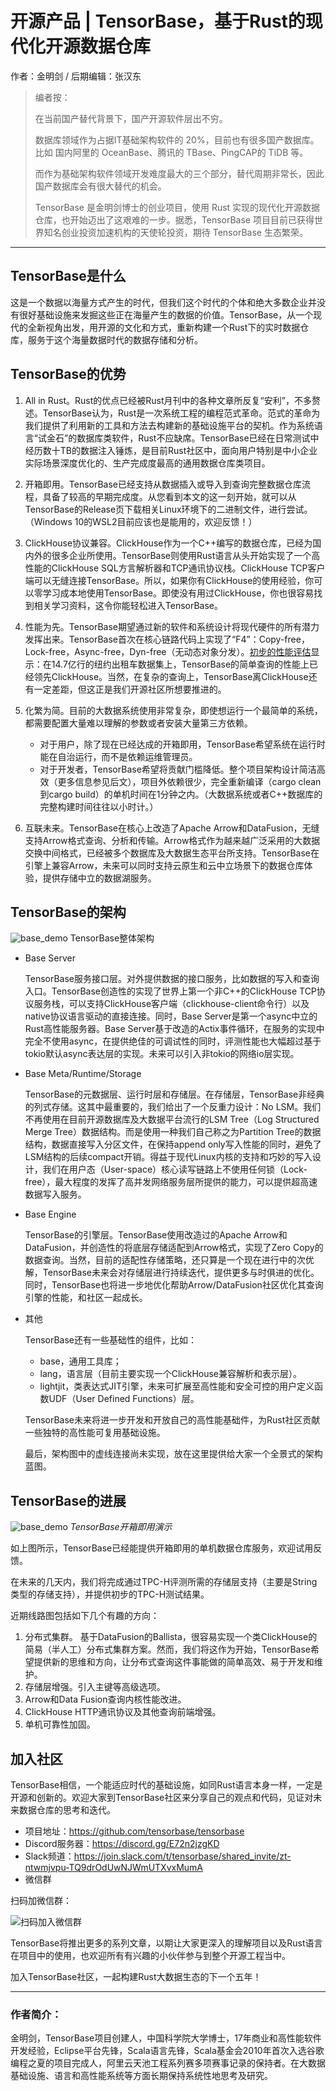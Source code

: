 # 开源产品 | TensorBase，基于Rust的现代化开源数据仓库

作者：金明剑 / 后期编辑：张汉东

> 编者按：
>
>在当前国产替代背景下，国产开源软件层出不穷。
> 
> 数据库领域作为占据IT基础架构软件的 20%，目前也有很多国产数据库。比如 国内阿里的 OceanBase、腾讯的 TBase、PingCAP的 TiDB 等。
>
> 而作为基础架构软件领域开发难度最大的三个部分，替代周期非常长，因此国产数据库会有很大替代的机会。
> 
> TensorBase 是金明剑博士的创业项目，使用 Rust 实现的现代化开源数据仓库，也开始迈出了这艰难的一步。据悉，TensorBase 项目目前已获得世界知名创业投资加速机构的天使轮投资，期待 TensorBase 生态繁荣。

---

## TensorBase是什么

这是一个数据以海量方式产生的时代，但我们这个时代的个体和绝大多数企业并没有很好基础设施来发掘这些正在海量产生的数据的价值。TensorBase，从一个现代的全新视角出发，用开源的文化和方式，重新构建一个Rust下的实时数据仓库，服务于这个海量数据时代的数据存储和分析。

## TensorBase的优势

1. All in Rust。Rust的优点已经被Rust月刊中的各种文章所反复“安利”，不多赘述。TensorBase认为，Rust是一次系统工程的编程范式革命。范式的革命为我们提供了利用新的工具和方法去构建新的基础设施平台的契机。作为系统语言“试金石”的数据库类软件，Rust不应缺席。TensorBase已经在日常测试中经历数十TB的数据注入锤炼，是目前Rust社区中，面向用户特别是中小企业实际场景深度优化的、生产完成度最高的通用数据仓库类项目。

2. 开箱即用。TensorBase已经支持从数据插入或导入到查询完整数据仓库流程，具备了较高的早期完成度。从您看到本文的这一刻开始，就可以从TensorBase的Release页下载相关Linux环境下的二进制文件，进行尝试。（Windows 10的WSL2目前应该也是能用的，欢迎反馈！）

3. ClickHouse协议兼容。ClickHouse作为一个C++编写的数据仓库，已经为国内外的很多企业所使用。TensorBase则使用Rust语言从头开始实现了一个高性能的ClickHouse SQL方言解析器和TCP通讯协议栈。ClickHouse TCP客户端可以无缝连接TensorBase。所以，如果你有ClickHouse的使用经验，你可以零学习成本地使用TensorBase。即使没有用过ClickHouse，你也很容易找到相关学习资料，这令你能轻松进入TensorBase。

4. 性能为先。TensorBase期望通过新的软件和系统设计将现代硬件的所有潜力发挥出来。TensorBase首次在核心链路代码上实现了“F4”：Copy-free，Lock-free，Async-free，Dyn-free（无动态对象分发）。[初步的性能评估](https://github.com/tensorbase/tensorbase#benchmarks)显示：在14.7亿行的纽约出租车数据集上，TensorBase的简单查询的性能上已经领先ClickHouse。当然，在复杂的查询上，TensorBase离ClickHouse还有一定差距，但这正是我们开源社区所想要推进的。

5. 化繁为简。目前的大数据系统使用非常复杂，即使想运行一个最简单的系统，都需要配置大量难以理解的参数或者安装大量第三方依赖。
    + 对于用户，除了现在已经达成的开箱即用，TensorBase希望系统在运行时能在自治运行，而不是依赖运维管理员。
    + 对于开发者，TensorBase希望将贡献门槛降低。整个项目架构设计简洁高效（更多信息参见后文），项目外依赖很少，完全重新编译（cargo clean到cargo build）的单机时间在1分钟之内。（大数据系统或者C++数据库的完整构建时间往往以小时计。）

6. 互联未来。TensorBase在核心上改造了Apache Arrow和DataFusion，无缝支持Arrow格式查询、分析和传输。Arrow格式作为越来越广泛采用的大数据交换中间格式，已经被多个数据库及大数据生态平台所支持。TensorBase在引擎上兼容Arrow，未来可以同时支持云原生和云中立场景下的数据仓库体验，提供存储中立的数据湖服务。


## TensorBase的架构

![base_demo](./image/tensorbase/base_arch.jpg)
TensorBase整体架构

* Base Server

  TensorBase服务接口层。对外提供数据的接口服务，比如数据的写入和查询入口。TensorBase创造性的实现了世界上第一个非C++的ClickHouse TCP协议服务栈，可以支持ClickHouse客户端（clickhouse-client命令行）以及native协议语言驱动的直接连接。同时，Base Server是第一个async中立的Rust高性能服务器。Base Server基于改造的Actix事件循环，在服务的实现中完全不使用async，在提供绝佳的可调试性的同时，评测性能也大幅超过基于tokio默认async表达层的实现。未来可以引入非tokio的网络io层实现。

* Base Meta/Runtime/Storage

  TensorBase的元数据层、运行时层和存储层。在存储层，TensorBase非经典的列式存储。这其中最重要的，我们给出了一个反重力设计：No LSM。我们不再使用在目前开源数据库及大数据平台流行的LSM Tree（Log Structured Merge Tree）数据结构。而是使用一种我们自己称之为Partition Tree的数据结构，数据直接写入分区文件，在保持append only写入性能的同时，避免了LSM结构的后续compact开销。得益于现代Linux内核的支持和巧妙的写入设计，我们在用户态（User-space）核心读写链路上不使用任何锁（Lock-free），最大程度的发挥了高并发网络服务层所提供的能力，可以提供超高速数据写入服务。


* Base Engine

  TensorBase的引擎层。TensorBase使用改造过的Apache Arrow和DataFusion，并创造性的将底层存储适配到Arrow格式，实现了Zero Copy的数据查询。当然，目前的适配性存储策略，还只算是一个现在进行中的次优解，TensorBase未来会对存储层进行持续迭代，提供更多与时俱进的优化。同时，TensorBase也将进一步地优化帮助Arrow/DataFusion社区优化其查询引擎的性能，和社区一起成长。

* 其他

  TensorBase还有一些基础性的组件，比如：
    * base，通用工具库；
    * lang，语言层（目前主要实现一个ClickHouse兼容解析和表示层）。
    + lightjit，类表达式JIT引擎，未来可扩展至高性能和安全可控的用户定义函数UDF（User Defined Functions）层。

  TensorBase未来将进一步开发和开放自己的高性能基础件，为Rust社区贡献一些独特的高性能可复用基础设施。

  最后，架构图中的虚线连接尚未实现，放在这里提供给大家一个全景式的架构蓝图。


## TensorBase的进展

![base_demo](./image/tensorbase/base_demo.gif)
*TensorBase开箱即用演示*

如上图所示，TensorBase已经能提供开箱即用的单机数据仓库服务，欢迎试用反馈。

在未来的几天内，我们将完成通过TPC-H评测所需的存储层支持（主要是String类型的存储支持），并提供初步的TPC-H测试结果。

近期线路图包括如下几个有趣的方向：

1. 分布式集群。
基于DataFusion的Ballista，很容易实现一个类ClickHouse的简易（半人工）分布式集群方案。然而，我们将这作为开始，TensorBase希望提供新的思维和方向，让分布式查询这件事能做的简单高效、易于开发和维护。
2. 存储层增强。引入主键等高级选项。
3. Arrow和Data Fusion查询内核性能改进。
4. ClickHouse HTTP通讯协议及其他查询前端增强。
5. 单机可靠性加固。


## 加入社区

TensorBase相信，一个能适应时代的基础设施，如同Rust语言本身一样，一定是开源和创新的。欢迎大家到TensorBase社区来分享自己的观点和代码，见证对未来数据仓库的思考和迭代。

+ 项目地址：https://github.com/tensorbase/tensorbase
+ Discord服务器：https://discord.gg/E72n2jzgKD
+ Slack频道：https://join.slack.com/t/tensorbase/shared_invite/zt-ntwmjvpu-TQ9drOdUwNJWmUTXvxMumA
+ 微信群

扫码加微信群：

![扫码加入微信群](./image/tensorbase/base_wechat.png)

TensorBase将推出更多的系列文章，以期让大家更深入的理解项目以及Rust语言在项目中的使用，也欢迎所有有兴趣的小伙伴参与到整个开源工程当中。

加入TensorBase社区，一起构建Rust大数据生态的下一个五年！

------------------------------

### 作者简介：

金明剑，TensorBase项目创建人，中国科学院大学博士，17年商业和高性能软件开发经验，Eclipse平台先锋，Scala语言先锋，Scala基金会2010年首次入选谷歌编程之夏的项目完成人，阿里云天池工程系列赛多项赛事记录的保持者。在大数据基础设施、语言和高性能系统等方面长期保持系统性地思考及研究。
